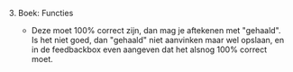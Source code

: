 3.  Boek: Functies

    - Deze moet 100% correct zijn, dan mag je aftekenen met "gehaald". Is het niet goed, dan "gehaald" niet aanvinken maar wel opslaan, en in de feedbackbox even aangeven dat het alsnog 100% correct moet.

